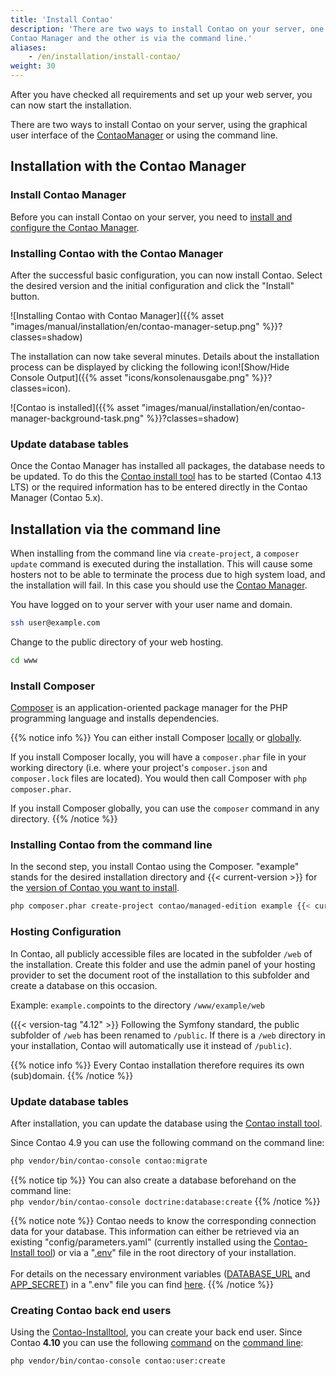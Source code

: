 ```yaml
---
title: 'Install Contao'
description: 'There are two ways to install Contao on your server, one is via the graphical user interface of the 
Contao Manager and the other is via the command line.'
aliases:
    - /en/installation/install-contao/
weight: 30
---
```


After you have checked all requirements and set up your web server, you can now start the installation.

There are two ways to install Contao on your server, using the graphical user interface of the 
[ContaoManager](#installation-with-the-contao-manager) or using the command line.


## Installation with the Contao Manager


### Install Contao Manager

Before you can install Contao on your server, you need to 
[install and configure the Contao Manager](../../installation/contao-manager/#install-contao-manager).


### Installing Contao with the Contao Manager

After the successful basic configuration, you can now install Contao. Select the desired version and the initial 
configuration and click the "Install" button.

![Installing Contao with Contao Manager]({{% asset "images/manual/installation/en/contao-manager-setup.png" %}}?classes=shadow)

The installation can now take several minutes. Details about the installation process can be displayed by clicking the 
following icon![Show/Hide Console Output]({{% asset "icons/konsolenausgabe.png" %}}?classes=icon).

![Contao is installed]({{% asset "images/manual/installation/en/contao-manager-background-task.png" %}}?classes=shadow)


### Update database tables

Once the Contao Manager has installed all packages, the database needs to be updated. To do this the [Contao install tool](../contao-installtool/) 
has to be started (Contao 4.13 LTS) or the required information has to be entered directly in the Contao Manager (Contao 5.x).


## Installation via the command line

When installing from the command line via `create-project`, a `composer update` command is executed during the 
installation. This will cause some hosters not to be able to terminate the process due to high system load, and the 
installation will fail. In this case you should use the [Contao Manager](#installing-contao-with-the-contao-manager).

You have logged on to your server with your user name and domain.

```bash
ssh user@example.com
```

Change to the public directory of your web hosting.

```bash
cd www
```

### Install Composer

[Composer](https://en.wikipedia.org/wiki/Composer_(software)) is an application-oriented package manager for the 
PHP programming language and installs dependencies.

{{% notice info %}}
You can either install Composer [locally](https://getcomposer.org/doc/00-intro.md#locally) 
or [globally](https://getcomposer.org/doc/00-intro.md#globally). 
 
If you install Composer locally, you will have a `composer.phar` file in your working directory (i.e. where your project's
`composer.json` and `composer.lock` files are located). You would then call Composer with `php composer.phar`.
 
If you install Composer globally, you can use the `composer` command in any directory. 
{{% /notice %}}



### Installing Contao from the command line

In the second step, you install Contao using the Composer. "example" stands for the desired installation directory and 
{{< current-version >}} for the [version of Contao you want to install](https://to.contao.org/release-plan).

```bash
php composer.phar create-project contao/managed-edition example {{< current-version >}}
```


### Hosting Configuration

In Contao, all publicly accessible files are located in the subfolder `/web` of the installation. Create this folder and 
use the admin panel of your hosting provider to set the document root of the installation to this subfolder and create 
a database on this occasion.

Example: `example.com`points to the directory `/www/example/web`

({{< version-tag "4.12" >}} Following the Symfony standard, the public subfolder of `/web` has been renamed to
`/public`. If there is a `/web` directory in your installation, Contao will automatically use it instead of `/public`).

{{% notice info %}}
Every Contao installation therefore requires its own (sub)domain.
{{% /notice %}}


### Update database tables
After installation, you can update the database using the [Contao install tool](/en/installation/contao-installtool/). 

Since Contao 4.9 you can use the following command on the command line:

```bash
php vendor/bin/contao-console contao:migrate
``` 

{{% notice tip %}}
You can also create a database beforehand on the command line:<br>
`php vendor/bin/contao-console doctrine:database:create`
{{% /notice %}}

{{% notice note %}}
Contao needs to know the corresponding connection data for your database. This information can either be retrieved via 
an existing "config/parameters.yaml" (currently installed using the [Contao-Install tool](/en/installation/contao-installtool/)) 
or via a "[.env](https://docs.contao.org/dev/getting-started/starting-development/#application-configuration)" file 
in the root directory of your installation.<br><br> 
For details on the necessary environment variables ([DATABASE_URL](https://docs.contao.org/dev/reference/config/#database-url) 
and [APP_SECRET](https://docs.contao.org/dev/reference/config/#app-secret)) in a ".env" file you can find 
[here](https://docs.contao.org/dev/getting-started/starting-development/#application-configuration).
{{% /notice %}}


### Creating Contao back end users

Using the [Contao-Installtool](/en/installation/contao-installtool/), you can create your back end user. Since Contao 
**4.10** you can use the following [command](/en/cli/user/) on the [command line](/en/cli/):

```bash
php vendor/bin/contao-console contao:user:create
``` 



